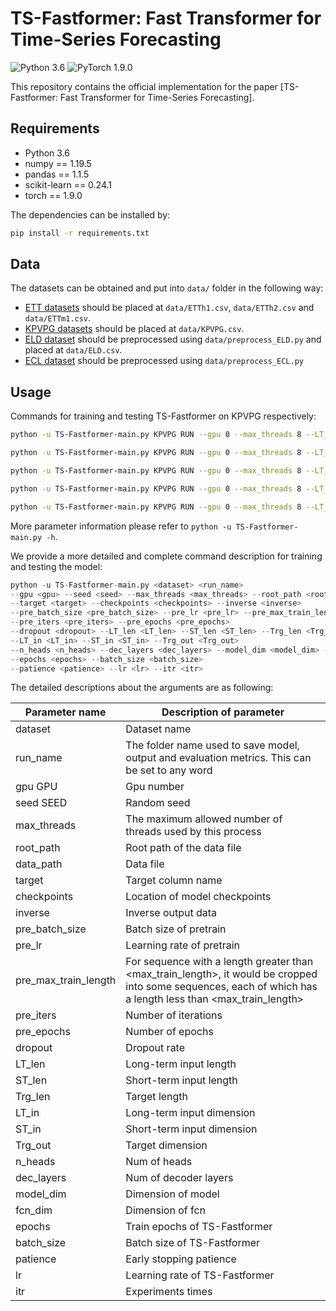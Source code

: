 # TS-Fastformer: Fast Transformer for Time-Series Forecasting

![Python 3.6](https://img.shields.io/badge/python-3.6-green.svg?style=plastic)
![PyTorch 1.9.0](https://img.shields.io/badge/PyTorch%20-%23EE4C2C.svg?style=plastic)

This repository contains the official implementation for the paper [TS-Fastformer: Fast Transformer for Time-Series Forecasting].

## Requirements

- Python 3.6
- numpy == 1.19.5
- pandas == 1.1.5
- scikit-learn == 0.24.1
- torch == 1.9.0

The dependencies can be installed by:
```bash
pip install -r requirements.txt
```

## Data

The datasets can be obtained and put into `data/` folder in the following way:

* [ETT datasets](https://github.com/zhouhaoyi/ETDataset) should be placed at `data/ETTh1.csv`, `data/ETTh2.csv` and `data/ETTm1.csv`.
* [KPVPG datasets](https://github.com/leesw9501/TS-Fastformer2022/tree/main/data) should be placed at `data/KPVPG.csv`.
* [ELD dataset](https://archive.ics.uci.edu/ml/datasets/ElectricityLoadDiagrams20112014) should be preprocessed using `data/preprocess_ELD.py` and placed at `data/ELD.csv`.
* [ECL dataset](https://drive.google.com/drive/folders/1ohGYWWohJlOlb2gsGTeEq3Wii2egnEPR) should be preprocessed using `data/preprocess_ECL.py`


## Usage
Commands for training and testing TS-Fastformer on KPVPG respectively:

```bash
python -u TS-Fastformer-main.py KPVPG RUN --gpu 0 --max_threads 8 --LT_len 48 --ST_len 24 --Trg_len 24 --itr 10 --batch_size 32

python -u TS-Fastformer-main.py KPVPG RUN --gpu 0 --max_threads 8 --LT_len 96 --ST_len 48 --Trg_len 48 --itr 10 --batch_size 32

python -u TS-Fastformer-main.py KPVPG RUN --gpu 0 --max_threads 8 --LT_len 336 --ST_len 168 --Trg_len 168 --itr 10 --batch_size 32

python -u TS-Fastformer-main.py KPVPG RUN --gpu 0 --max_threads 8 --LT_len 672 --ST_len 336 --Trg_len 336 --itr 10 --batch_size 32

python -u TS-Fastformer-main.py KPVPG RUN --gpu 0 --max_threads 8 --LT_len 1440 --ST_len 720 --Trg_len 720 --itr 10 --batch_size 32
```

More parameter information please refer to ```python -u TS-Fastformer-main.py -h```.

We provide a more detailed and complete command description for training and testing the model:

```python
python -u TS-Fastformer-main.py <dataset> <run_name>
--gpu <gpu> --seed <seed> --max_threads <max_threads> --root_path <root_path> --data_path <data_path> 
--target <target> --checkpoints <checkpoints> --inverse <inverse>
--pre_batch_size <pre_batch_size> --pre_lr <pre_lr> --pre_max_train_length <pre_max_train_length> 
--pre_iters <pre_iters> --pre_epochs <pre_epochs>
--dropout <dropout> --LT_len <LT_len> --ST_len <ST_len> --Trg_len <Trg_len> 
--LT_in <LT_in> --ST_in <ST_in> --Trg_out <Trg_out> 
--n_heads <n_heads> --dec_layers <dec_layers> --model_dim <model_dim> --fcn_dim <fcn_dim> 
--epochs <epochs> --batch_size <batch_size> 
--patience <patience> --lr <lr> --itr <itr>
```

The detailed descriptions about the arguments are as following:

| Parameter name | Description of parameter |
| --- | --- |
|dataset               |Dataset name|
|run_name              |The folder name used to save model, output and evaluation metrics. This can be set to any word|
|gpu GPU             |Gpu number|
|seed SEED           |Random seed|
|max_threads |The maximum allowed number of threads used by this process|
|root_path |Root path of the data file|
|data_path |Data file|
|target |Target column name|
|checkpoints |Location of model checkpoints|
|inverse |Inverse output data|
|pre_batch_size |Batch size of pretrain|
|pre_lr |Learning rate of pretrain|
|pre_max_train_length |For sequence with a length greater than <max_train_length>, it would be cropped into some sequences, each of which has a length less than <max_train_length>|
|pre_iters |Number of iterations|
|pre_epochs |Number of epochs|
|dropout |Dropout rate|
|LT_len | Long-term input length|
|ST_len |Short-term input length|
|Trg_len |Target length|
|LT_in |Long-term input dimension|
|ST_in |Short-term input dimension|
|Trg_out |Target dimension|
|n_heads |Num of heads|
|dec_layers |Num of decoder layers|
|model_dim |Dimension of model|
|fcn_dim |Dimension of fcn|
|epochs |Train epochs of TS-Fastformer|
|batch_size |Batch size of TS-Fastformer|
|patience |Early stopping patience|
|lr |Learning rate of TS-Fastformer|
|itr |Experiments times|

